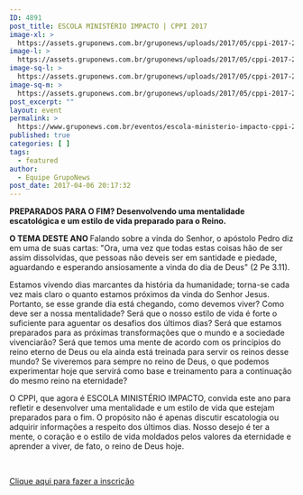 ```yaml
---
ID: 4891
post_title: ESCOLA MINISTÉRIO IMPACTO | CPPI 2017
image-xl: >
  https://assets.gruponews.com.br/gruponews/uploads/2017/05/cppi-2017-2.png
image-l: >
  https://assets.gruponews.com.br/gruponews/uploads/2017/05/cppi-2017-2.png
image-sq-l: >
  https://assets.gruponews.com.br/gruponews/uploads/2017/05/cppi-2017-2.png
image-sq-m: >
  https://assets.gruponews.com.br/gruponews/uploads/2017/05/cppi-2017-2-720x400.png
post_excerpt: ""
layout: event
permalink: >
  https://www.gruponews.com.br/eventos/escola-ministerio-impacto-cppi-2017
published: true
categories: [ ]
tags:
  - featured
author:
  - Equipe GrupoNews
post_date: 2017-04-06 20:17:32
---
```

<strong>PREPARADOS PARA O FIM?
Desenvolvendo uma mentalidade escatológica e um estilo de vida prepa</strong><strong>rado para o Reino.</strong><em>
</em><strong><em>
</em></strong>

<strong>O TEMA DESTE ANO
</strong>Falando sobre a vinda do Senhor, o apóstolo Pedro diz em uma de suas cartas: "Ora, uma vez que todas estas coisas hão de ser assim dissolvidas, que pessoas não deveis ser em santidade e piedade, aguardando e esperando ansiosamente a vinda do dia de Deus" (2 Pe 3.11).

Estamos vivendo dias marcantes da história da humanidade; torna-se cada vez mais claro o quanto estamos próximos da vinda do Senhor Jesus. Portanto, se esse grande dia está chegando, como devemos viver? Como deve ser a nossa mentalidade? Será que o nosso estilo de vida é forte o suficiente para aguentar os desafios dos últimos dias? Será que estamos preparados para as próximas transformações que o mundo e a sociedade vivenciarão? Será que temos uma mente de acordo com os princípios do reino eterno de Deus ou ela ainda está treinada para servir os reinos desse mundo? Se viveremos para sempre no reino de Deus, o que podemos experimentar hoje que servirá como base e treinamento para a continuação do mesmo reino na eternidade?

O CPPI, que agora é ESCOLA MINISTÉRIO IMPACTO, convida este ano para refletir e desenvolver uma mentalidade e um estilo de vida que estejam preparados para o fim. O propósito não é apenas discutir escatologia ou adquirir informações a respeito dos últimos dias. Nosso desejo é ter a mente, o coração e o estilo de vida moldados pelos valores da eternidade e aprender a viver, de fato, o reino de Deus hoje.

&nbsp;

<a href="https://www.eventbrite.com.br/e/escola-ministerio-impacto-cppi-2017-tickets-33456693872">Clique aqui para fazer a inscrição</a>